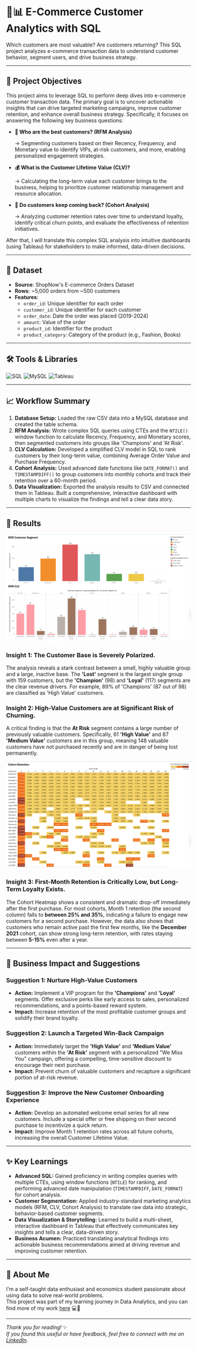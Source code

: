 # 🛒📊 E-Commerce Customer Analytics with SQL
Which customers are most valuable? Are customers returning?
This SQL project analyzes e-commerce transaction data to understand customer behavior, segment users, and drive business strategy.

---

## 📌 Project Objectives

This project aims to leverage SQL to perform deep dives into e-commerce customer transaction data. The primary goal is to uncover actionable insights that can drive targeted marketing campaigns, improve customer retention, and enhance overall business strategy. Specifically, it focuses on answering the following key business questions:

-   **👑 Who are the best customers? (RFM Analysis)**

    → Segmenting customers based on their Recency, Frequency, and Monetary value to identify VIPs, at-risk customers, and more, enabling personalized engagement strategies.

-   **💰 What is the Customer Lifetime Value (CLV)?**

    → Calculating the long-term value each customer brings to the business, helping to prioritize customer relationship management and resource allocation.

-   **🔄 Do customers keep coming back? (Cohort Analysis)**

    → Analyzing customer retention rates over time to understand loyalty, identify critical churn points, and evaluate the effectiveness of retention initiatives.

After that, I will translate this complex SQL analysis into intuitive dashboards (using Tableau) for stakeholders to make informed, data-driven decisions.

---

## 📁 Dataset

-   **Source**: ShopNow's E-commerce Orders Dataset
-   **Rows**: ~5,000 orders from ~500 customers
-   **Features**:
    -   `order_id`: Unique identifier for each order
    -   `customer_id`: Unique identifier for each customer
    -   `order_date`: Date the order was placed (2019-2024)
    -   `amount`: Value of the order
    -   `product_id`: Identifier for the product
    -   `product_category`: Category of the product (e.g., Fashion, Books)

---

## 🛠️ Tools & Libraries

![SQL](https://img.shields.io/badge/SQL-4479A1?style=flat&logo=sql&logoColor=white)
![MySQL](https://img.shields.io/badge/MySQL-4479A1?style=flat&logo=mysql&logoColor=white)
![Tableau](https://img.shields.io/badge/Tableau-E97627?style=flat&logo=tableau&logoColor=white)

---

## 📈 Workflow Summary

1.  **Database Setup:** Loaded the raw CSV data into a MySQL database and created the table schema.
2.  **RFM Analysis:** Wrote complex SQL queries using CTEs and the `NTILE()` window function to calculate Recency, Frequency, and Monetary scores, then segmented customers into groups like 'Champions' and 'At Risk'.
3.  **CLV Calculation:** Developed a simplified CLV model in SQL to rank customers by their long-term value, combining Average Order Value and Purchase Frequency.
4.  **Cohort Analysis:** Used advanced date functions like `DATE_FORMAT()` and `TIMESTAMPDIFF()` to group customers into monthly cohorts and track their retention over a 60-month period.
5.  **Data Visualization:** Exported the analysis results to CSV and connected them in Tableau. Built a comprehensive, interactive dashboard with multiple charts to visualize the findings and tell a clear data story.


---

## 🧠 Results

![E-Commerce Dashboard Preview_1](./Dashboard%20Preview/RFM%20Customer%20Segment%20-%20CLV%20Dashboard.png)

### Insight 1: The Customer Base is Severely Polarized.

The analysis reveals a stark contrast between a small, highly valuable group and a large, inactive base. The **'Lost'** segment is the largest single group with 159 customers, but the **'Champion'** (98) and **'Loyal'** (117) segments are the clear revenue drivers. For example, 89% of 'Champions' (87 out of 98) are classified as 'High Value' customers.

### Insight 2: High-Value Customers are at Significant Risk of Churning.

A critical finding is that the **At Risk** segment contains a large number of previously valuable customers. Specifically, 61 **'High Value'** and 87 **'Medium Value'** customers are in this group, meaning 148 valuable customers have not purchased recently and are in danger of being lost permanently.



![E-Commerce Dashboard Preview_1](./Dashboard%20Preview/Cohort%20Retention%20Dashboard.png)

### Insight 3: First-Month Retention is Critically Low, but Long-Term Loyalty Exists.

The Cohort Heatmap shows a consistent and dramatic drop-off immediately after the first purchase. For most cohorts, Month 1 retention (the second column) falls to **between 25% and 35%**, indicating a failure to engage new customers for a second purchase. However, the data also shows that customers who remain active past the first few months, like the **December 2021** cohort, can show strong long-term retention, with rates staying between **5-15%** even after a year.

---

## 💼 Business Impact and Suggestions

### Suggestion 1: Nurture High-Value Customers
-   **Action:** Implement a VIP program for the **'Champions'** and **'Loyal'** segments. Offer exclusive perks like early access to sales, personalized recommendations, and a points-based reward system.
-   **Impact:** Increase retention of the most profitable customer groups and solidify their brand loyalty.

### Suggestion 2: Launch a Targeted Win-Back Campaign
-   **Action:** Immediately target the **'High Value'** and **'Medium Value'** customers within the **'At Risk'** segment with a personalized "We Miss You" campaign, offering a compelling, time-sensitive discount to encourage their next purchase.
-   **Impact:** Prevent churn of valuable customers and recapture a significant portion of at-risk revenue.

### Suggestion 3: Improve the New Customer Onboarding Experience
-   **Action:** Develop an automated welcome email series for all new customers. Include a special offer or free shipping on their second purchase to incentivize a quick return.
-   **Impact:** Improve Month 1 retention rates across all future cohorts, increasing the overall Customer Lifetime Value.

---

## ✨ Key Learnings

-   **Advanced SQL:** Gained proficiency in writing complex queries with multiple CTEs, using window functions (`NTILE`) for ranking, and performing advanced date manipulation (`TIMESTAMPDIFF`, `DATE_FORMAT`) for cohort analysis.
-   **Customer Segmentation:** Applied industry-standard marketing analytics models (RFM, CLV, Cohort Analysis) to translate raw data into strategic, behavior-based customer segments.
-   **Data Visualization & Storytelling:** Learned to build a multi-sheet, interactive dashboard in Tableau that effectively communicates key insights and tells a clear, data-driven story.
-   **Business Acumen:** Practiced translating analytical findings into actionable business recommendations aimed at driving revenue and improving customer retention.

---

## 🌱 About Me

I'm a self-taught data enthusiast and economics student passionate about using data to solve real-world problems.  
This project was part of my learning journey in Data Analytics, and you can find more of my work [here](https://github.com/uyenp30/Data-Projects) 💻🌻

---

*Thank you for reading!* ✨  
*If you found this useful or have feedback, feel free to connect with me on [LinkedIn](https://www.linkedin.com/in/uyen-pham-data/).*  
